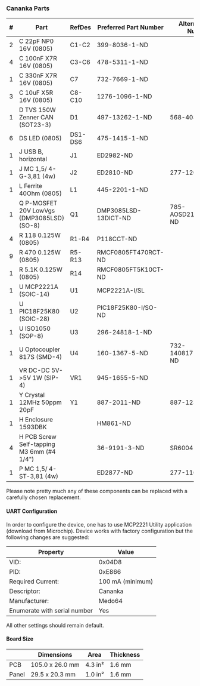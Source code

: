 ### Cananka Parts ###

|  # | Part                                      | RefDes  | Preferred Part Number      | Alternate Part Number           |
|---:|-------------------------------------------|---------|----------------------------|---------------------------------|
|  2 | C 22pF NP0 16V (0805)                     | C1-C2   | 399-8036-1-ND              |                                 |
|  4 | C 100nF X7R 16V (0805)                    | C3-C6   | 478-5311-1-ND              |                                 |
|  1 | C 330nF X7R 16V (0805)                    | C7      | 732-7669-1-ND              |                                 |
|  3 | C 10uF X5R 16V (0805)                     | C8-C10  | 1276-1096-1-ND             |                                 |
|  1 | D TVS 150W Zenner CAN (SOT23-3)           | D1      | 497-13262-1-ND             | 568-4032-1-ND                   |
|  6 | DS LED (0805)                             | DS1-DS6 | 475-1415-1-ND              |                                 |
|  1 | J USB B, horizontal                       | J1      | ED2982-ND                  |                                 |
|  1 | J MC 1,5/ 4-G-3,81 (4w)                   | J2      | ED2810-ND                  | 277-1208-ND                     |
|  1 | L Ferrite 40Ohm (0805)                    | L1      | 445-2201-1-ND              |                                 |
|  1 | Q P-MOSFET 20V LowVgs {DMP3085LSD} (SO-8) | Q1      | DMP3085LSD-13DICT-ND       | 785-AOSD21311CCT-ND             |
|  4 | R 118 0.125W (0805)                       | R1-R4   | P118CCT-ND                 |                                 |
|  9 | R 470 0.125W (0805)                       | R5-R13  | RMCF0805FT470RCT-ND        |                                 |
|  1 | R 5.1K 0.125W (0805)                      | R14     | RMCF0805FT5K10CT-ND        |                                 |
|  1 | U MCP2221A (SOIC-14)                      | U1      | MCP2221A-I/SL              |                                 |
|  1 | U PIC18F25K80 (SOIC-28)                   | U2      | PIC18F25K80-I/SO-ND        |                                 |
|  1 | U ISO1050 (SOP-8)                         | U3      | 296-24818-1-ND             |                                 |
|  1 | U Optocoupler 817S (SMD-4)                | U4      | 160-1367-5-ND              | 732-140817143200CT-ND           |
|  1 | VR DC-DC 5V->5V 1W (SIP-4)                | VR1     | 945-1655-5-ND              |                                 |
|  1 | Y Crystal 12MHz 50ppm 20pF                | Y1      | 887-2011-ND                | 887-1238-ND                     |
|  1 | H Enclosure 1593DBK                       |         | HM861-ND                   |                                 |
|  4 | H PCB Screw Self-tapping M3 6mm (#4 1/4") |         | 36-9191-3-ND               | SR6004-ND                       |
|  1 | P MC 1,5/ 4-ST-3,81 (4w)                  |         | ED2877-ND                  | 277-1163-ND                     |

Please note pretty much any of these components can be replaced with a carefully
chosen replacement.


#### UART Configuration ####

In order to configure the device, one has to use MCP2221 Utility application
(download from Microchip). Device works with factory configuration but the
following changes are suggested:

| Property                     | Value            |
|------------------------------|------------------|
| VID:                         | 0x04D8           |
| PID:                         | 0xE866           |
| Required Current:            | 100 mA (minimum) |
| Descriptor:                  | Cananka          |
| Manufacturer:                | Medo64           |
| Enumerate with serial number | Yes              |

All other settings should remain default.


#### Board Size ####

|       |      Dimensions | Area    | Thickness |
|-------|-----------------|---------|-----------|
| PCB   | 105.0 x 26.0 mm | 4.3 in² |    1.6 mm |
| Panel |  29.5 x 20.3 mm | 1.0 in² |    1.6 mm |
